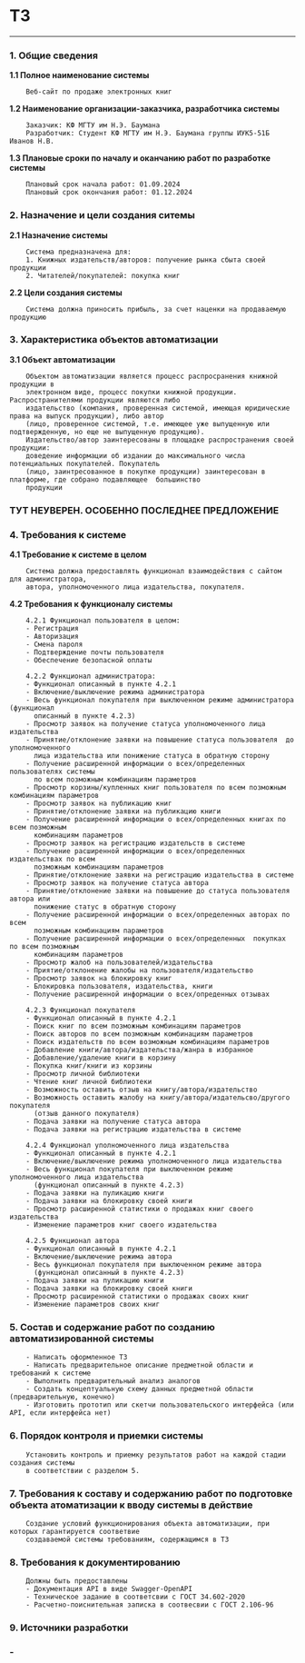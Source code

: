 # ТЗ 
___

### __1. Общие сведения__


__1.1 Полное наименование системы__
        
        Веб-сайт по продаже электронных книг

__1.2 Наименование организации-заказчика, разработчика системы__
    
        Заказчик: КФ МГТУ им Н.Э. Баумана
        Разработчик: Студент КФ МГТУ им Н.Э. Баумана группы ИУК5-51Б Иванов Н.В.

__1.3 Плановые сроки по началу и оканчанию работ по разработке системы__
        
        Плановый срок начала работ: 01.09.2024
        Плановый срок окончания работ: 01.12.2024

### __2. Назначение и цели создания ситемы__

__2.1 Назначение системы__
        
        Система предназначена для:
        1. Книжных издательств/авторов: получение рынка сбыта своей продукции
        2. Читателей/покупателей: покупка книг

__2.2 Цели создания системы__
        
        Система должна приносить прибыль, за счет наценки на продаваемую продукцию

### __3. Характеристика объектов автоматизации__

__3.1 Объект автоматизации__

        Объектом автоматизации является процесс распросранения книжной продукции в 
        электронном виде, процесс покупки книжной продукции. Распространителями продукции являются либо 
        издательство (компания, проверенная системой, имеющая юридические права на выпуск продукции), либо автор 
        (лицо, проверенное системой, т.е. имеющее уже выпущенную или подтвержденную, но еще не выпущенную продукцию). 
        Издательство/автор заинтересованы в площадке распространения своей продукции: 
        доведение информации об издании до максимального числа потенциальных покупателей. Покупатель
        (лицо, заинтресованное в покупке продукции) заинтересован в платформе, где собрано подавляющее  большинство
        продукции

### ТУТ НЕУВЕРЕН. ОСОБЕННО ПОСЛЕДНЕЕ ПРЕДЛОЖЕНИЕ

### __4. Требования к системе__

__4.1 Требование к системе в целом__
    
        Система должна предоставлять функционал взаимодействия с сайтом для администратора, 
        автора, уполномоченного лица издательства, покупателя.

__4.2 Требования к функционалу системы__

        4.2.1 Функционал пользователя в целом:
        - Регистрация
        - Авторизация
        - Смена пароля
        - Подтверждение почты пользователя
        - Обеспечение безопасной оплаты

        4.2.2 Функционал администратора:
        - Функционал описанный в пункте 4.2.1
        - Включение/выключение режима администратора
        - Весь функционал покупателя при выключенном режиме администратора (функционал 
          описанный в пункте 4.2.3)
        - Просмотр заявок на получение статуса уполномоченного лица издательства
        - Принятие/отклонение заявки на повышение статуса пользователя  до уполномоченного 
          лица издательства или понижение статуса в обратную сторону
        - Получение расширенной информации о всех/определенных пользователях системы 
          по всем позможным комбинациям параметров
        - Просмотр корзины/купленных книг пользователя по всем позможным комбинациям параметров
        - Просмотр заявок на публикацию книг
        - Принятие/отклонение заявки на публикацию книги
        - Получение расширенной информации о всех/определенных книгах по всем позможным 
          комбинациям параметров
        - Просмотр заявок на регистрацию издательств в системе
        - Получение расширенной информации о всех/определенных издательствах по всем 
          позможным комбинациям параметров
        - Принятие/отклонение заявки на регистрацию издательства в системе
        - Просмотр заявок на получение статуса автора
        - Принятие/отклонение заявки на повышение до статуса пользователя  автора или 
          понижение статус в обратную сторону
        - Получение расширенной информации о всех/определенных авторах по всем 
          позможным комбинациям параметров
        - Получение расширенной информации о всех/определенных  покупках по всем позможным 
          комбинациям параметров
        - Просмотр жалоб на пользователей/издательства
        - Приятие/отклонение жалобы на пользователя/издательство
        - Просмотр заявок на блокировку книг
        - Блокировка пользователя, издательства, книги
        - Получение расширенной информации о всех/опреденных отзывах
        
        4.2.3 Функционал покупателя
        - Функционал описанный в пункте 4.2.1
        - Поиск книг по всем позможным комбинациям параметров 
        - Поиск авторов по всем позможным комбинациям параметров 
        - Поиск издательств по всем возможным комбинациям параметров
        - Добавление книги/автора/издательства/жанра в избранное
        - Добавление/удаление книги в корзину
        - Покупка книг/книги из корзины
        - Просмотр личной библиотеки
        - Чтение книг личной библиотеки
        - Возможность оставить отзыв на книгу/автора/издательство
        - Возможность оставить жалобу на книгу/автора/издательсво/другого покупателя
          (отзыв данного покупателя)
        - Подача заявки на получение статуса автора
        - Подача заявки на регистрацию издательства в системе

        4.2.4 Функционал уполномоченного лица издательства
        - Функционал описанный в пункте 4.2.1
        - Включение/выключение режима уполномоченного лица издательства
        - Весь функционал покупателя при выключенном режиме уполномоченного лица издательства
          (функционал описанный в пункте 4.2.3)
        - Подача заявки на пуликацию книги
        - Подача заявки на блокировку своей книги
        - Просмотр расширенной статистики о продажах книг своего издательства
        - Изменение параметров книг своего издательства
        
        4.2.5 Функционал автора
        - Функционал описанный в пункте 4.2.1
        - Включение/выключение режима автора
        - Весь функционал покупателя при выключенном режиме автора
          (функционал описанный в пункте 4.2.3)
        - Подача заявки на пуликацию книги
        - Подача заявки на блокировку своей книги
        - Просмотр расширенной статистики о продажах своих книг
        - Изменение параметров своих книг

### 5. __Состав и содержание работ по созданию автоматизированной системы__

        - Написать оформленное ТЗ
        - Написать предварительное описание предметной области и требований к системе
        - Выполнить предварительный анализ аналогов
        - Создать концептуальную схему данных предметной области (предварительную, конечно)
        - Изготовить прототип или скетчи пользовательского интерфейса (или API, если интерфейса нет)

### 6. __Порядок контроля и приемки системы__

        Установить контроль и приемку результатов работ на каждой стадии создания системы 
        в соответствии с разделом 5.

### 7. __Требования к составу и содержанию работ по подготовке объекта атоматизации к вводу системы в действие__

        Создание условий функционирования объекта автоматизации, при которых гарантируется соответвие 
        создаваемой системы требованиям, содержащимся в ТЗ

### 8. __Требования к документированию__

        Должны быть предоставлены
        - Документация API в виде Swagger-OpenAPI
        - Техническое задание в соответсвии с ГОСТ 34.602-2020
        - Расчетно-поиснительная записка в соотвесвии с ГОСТ 2.106-96

### 9. __Источники разработки__

### __-__
